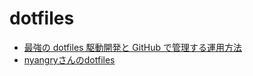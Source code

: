 # dotfiles

* [最強の dotfiles 駆動開発と GitHub で管理する運用方法](http://qiita.com/b4b4r07/items/b70178e021bef12cd4a2)
* [nyangryさんのdotfiles](https://github.com/nyangry/dotfiles)
